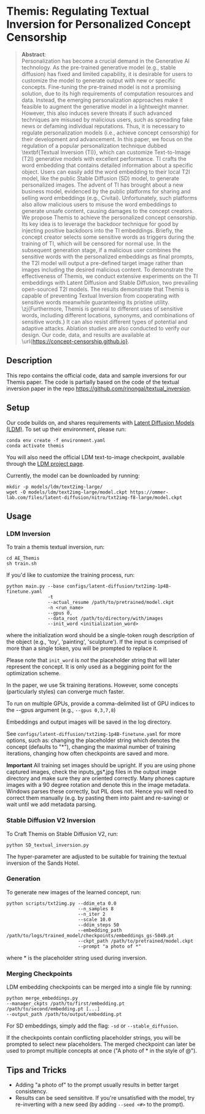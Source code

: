 # Themis: Regulating Textual Inversion for Personalized Concept Censorship

>**Abstract**: <br>
> Personalization has become a crucial demand in the Generative AI technology. As the pre-trained generative model (e.g., stable diffusion) has fixed and limited capability, it is desirable for users to customize the model to generate output with new or specific concepts. Fine-tuning the pre-trained model is not a promising solution, due to its high requirements of computation resources and data. Instead, the emerging personalization approaches make it feasible to augment the generative model in a lightweight manner. However, this also induces severe threats if such advanced techniques are misused by malicious users, such as spreading fake news or defaming individual reputations. Thus, it is necessary to regulate personalization models (i.e., achieve concept censorship) for their development and advancement.
In this paper, we focus on the regulation of a popular personalization technique dubbed
\textbf{Textual Inversion (TI)}, which can customize Text-to-Image (T2I) generative models with excellent performance. TI crafts the word embedding that contains detailed information about a specific object. Users can easily add the word embedding to their local T2I model, like the public Stable Diffusion (SD) model, to generate personalized images. The advent of TI has brought about a new business model, evidenced by the public platforms for sharing and selling word embeddings (e.g., Civitai). Unfortunately, such platforms also allow malicious users to misuse the word embeddings to generate unsafe content, causing damages to the concept creators. 
We propose Themis to achieve the personalized concept censorship. Its key idea is to leverage the backdoor technique for good by injecting positive backdoors into the TI embeddings. Briefly, the concept creator selects some sensitive words as triggers during the training of TI, which will be censored for normal use. In the subsequent generation stage, if a malicious user combines the sensitive words with the personalized embeddings as final prompts, the T2I model will output a pre-defined target image rather than images including the desired malicious content. To demonstrate the effectiveness of Themis, we conduct extensive experiments on the TI embeddings with 
Latent Diffusion and Stable Diffusion, two prevailing open-sourced T2I models. 
The results demonstrate that Themis is capable of preventing Textual Inversion from cooperating with sensitive words meanwhile guaranteeing its pristine utility. \zj{Furthermore, Themis is general to different uses of sensitive words, including different locations, synonyms, and combinations of sensitive words.} It can also resist different types of potential and adaptive attacks. Ablation studies are also conducted to verify our design.  Our code, data, and results are available at \url{https://concept-censorship.github.io}.

## Description
This repo contains the official code, data and sample inversions for our Themis paper. The code is partially based on the code of the textual inversion paper in the repo https://github.com/rinongal/textual_inversion.


## Setup

Our code builds on, and shares requirements with [Latent Diffusion Models (LDM)](https://github.com/CompVis/latent-diffusion). To set up their environment, please run:

```
conda env create -f environment.yaml
conda activate themis
```

You will also need the official LDM text-to-image checkpoint, available through the [LDM project page](https://github.com/CompVis/latent-diffusion). 

Currently, the model can be downloaded by running:

```
mkdir -p models/ldm/text2img-large/
wget -O models/ldm/text2img-large/model.ckpt https://ommer-lab.com/files/latent-diffusion/nitro/txt2img-f8-large/model.ckpt
```

## Usage

### LDM Inversion

To train a themis textual inversion, run:

```
cd AE_Themis
sh train.sh
```

If you'd like to customize the training process, run:

```
python main.py --base configs/latent-diffusion/txt2img-1p4B-finetune.yaml 
               -t 
               --actual_resume /path/to/pretrained/model.ckpt 
               -n <run_name> 
               --gpus 0, 
               --data_root /path/to/directory/with/images
               --init_word <initialization_word>
```

where the initialization word should be a single-token rough description of the object (e.g., 'toy', 'painting', 'sculpture'). If the input is comprised of more than a single token, you will be prompted to replace it.

Please note that `init_word` is *not* the placeholder string that will later represent the concept. It is only used as a beggining point for the optimization scheme.

In the paper, we use 5k training iterations. However, some concepts (particularly styles) can converge much faster.

To run on multiple GPUs, provide a comma-delimited list of GPU indices to the --gpus argument (e.g., ``--gpus 0,3,7,8``)

Embeddings and output images will be saved in the log directory.

See `configs/latent-diffusion/txt2img-1p4B-finetune.yaml` for more options, such as: changing the placeholder string which denotes the concept (defaults to "*"), changing the maximal number of training iterations, changing how often checkpoints are saved and more.

**Important** All training set images should be upright. If you are using phone captured images, check the inputs_gs*.jpg files in the output image directory and make sure they are oriented correctly. Many phones capture images with a 90 degree rotation and denote this in the image metadata. Windows parses these correctly, but PIL does not. Hence you will need to correct them manually (e.g. by pasting them into paint and re-saving) or wait until we add metadata parsing.

### Stable Diffusion V2 Inversion

To Craft Themis on Stable Diffusion V2, run:

```
python SD_textual_inversion.py 
```

The hyper-parameter are adjusted to be suitable for training the textual inversion of the Sands Hotel.

### Generation

To generate new images of the learned concept, run:
```
python scripts/txt2img.py --ddim_eta 0.0 
                          --n_samples 8 
                          --n_iter 2 
                          --scale 10.0 
                          --ddim_steps 50 
                          --embedding_path /path/to/logs/trained_model/checkpoints/embeddings_gs-5049.pt 
                          --ckpt_path /path/to/pretrained/model.ckpt 
                          --prompt "a photo of *"
```

where * is the placeholder string used during inversion.

### Merging Checkpoints

LDM embedding checkpoints can be merged into a single file by running:

```
python merge_embeddings.py 
--manager_ckpts /path/to/first/embedding.pt /path/to/second/embedding.pt [...]
--output_path /path/to/output/embedding.pt
```

For SD embeddings, simply add the flag: `-sd` or `--stable_diffusion`.

If the checkpoints contain conflicting placeholder strings, you will be prompted to select new placeholders. The merged checkpoint can later be used to prompt multiple concepts at once ("A photo of * in the style of @").



## Tips and Tricks
- Adding "a photo of" to the prompt usually results in better target consistency.
- Results can be seed sensititve. If you're unsatisfied with the model, try re-inverting with a new seed (by adding `--seed <#>` to the prompt).
